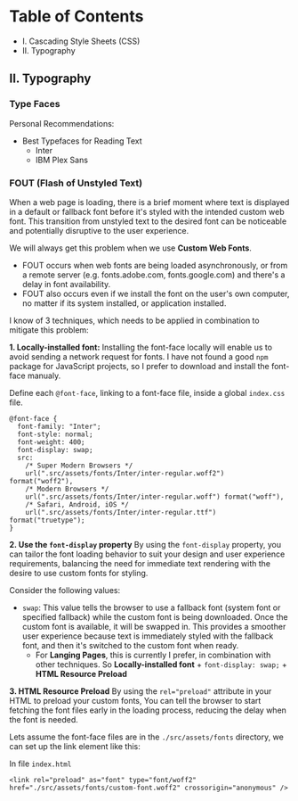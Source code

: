 # Table of Contents

- I. Cascading Style Sheets (CSS)
- II. Typography

## II. Typography

### Type Faces

Personal Recommendations:

- Best Typefaces for Reading Text
  - Inter
  - IBM Plex Sans

### FOUT (Flash of Unstyled Text)

When a web page is loading, there is a brief moment where text is displayed in a default or fallback font before it's styled with the intended custom web font. This transition from unstyled text to the desired font can be noticeable and potentially disruptive to the user experience.

We will always get this problem when we use **Custom Web Fonts**.

- FOUT occurs when web fonts are being loaded asynchronously, or from a remote server (e.g. fonts.adobe.com, fonts.google.com) and there's a delay in font availability.
- FOUT also occurs even if we install the font on the user's own computer, no matter if its system installed, or application installed.

I know of 3 techniques, which needs to be applied in combination to mitigate this problem:

**1. Locally-installed font:** Installing the font-face locally will enable us to avoid sending a network request for fonts. I have not found a good `npm` package for JavaScript projects, so I prefer to download and install the font-face manualy.

Define each `@font-face`, linking to a font-face file, inside a global `index.css` file.

```
@font-face {
  font-family: "Inter";
  font-style: normal;
  font-weight: 400;
  font-display: swap;
  src:
    /* Super Modern Browsers */
    url(".src/assets/fonts/Inter/inter-regular.woff2") format("woff2"),
    /* Modern Browsers */
    url(".src/assets/fonts/Inter/inter-regular.woff") format("woff"),
    /* Safari, Android, iOS */
    url(".src/assets/fonts/Inter/inter-regular.ttf") format("truetype");
}
```

**2. Use the `font-display` property**
By using the `font-display` property, you can tailor the font loading behavior to suit your design and user experience requirements, balancing the need for immediate text rendering with the desire to use custom fonts for styling.

Consider the following values:

- `swap`: This value tells the browser to use a fallback font (system font or specified fallback) while the custom font is being downloaded. Once the custom font is available, it will be swapped in. This provides a smoother user experience because text is immediately styled with the fallback font, and then it's switched to the custom font when ready.
  - For **Langing Pages**, this is currently I prefer, in combination with other techniques. So **Locally-installed font** + `font-display: swap;` + **HTML Resource Preload**

**3. HTML Resource Preload**
By using the `rel="preload"` attribute in your HTML to preload your custom fonts, You can tell the browser to start fetching the font files early in the loading process, reducing the delay when the font is needed.

Lets assume the font-face files are in the `./src/assets/fonts` directory, we can set up the link element like this:

In file `index.html`
```
<link rel="preload" as="font" type="font/woff2" href="./src/assets/fonts/custom-font.woff2" crossorigin="anonymous" />
```
